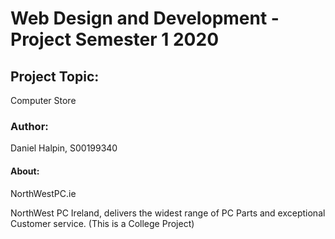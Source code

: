 <h1>Web Design and Development - Project Semester 1 2020</h1>
<h2>Project Topic:</h2>
<p>Computer Store</p>
<h3>Author:</h3>
<p>Daniel Halpin, S00199340</p>
<p></p>


<h4>About:</h4>
<p>NorthWestPC.ie</p>
<p>NorthWest PC Ireland, delivers the widest range of PC Parts and exceptional Customer service. (This is a College Project)</p>
